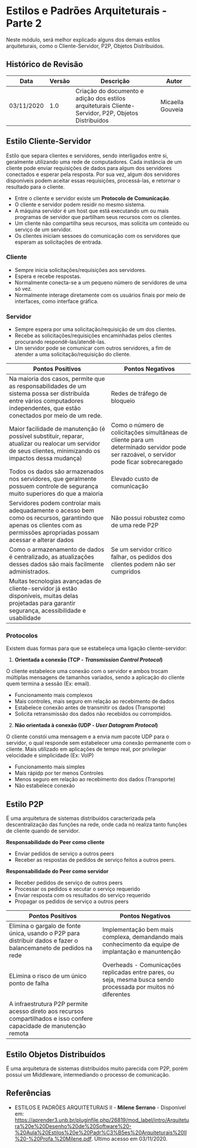 # Estilos e Padrões Arquiteturais - Parte 2

Neste módulo, será melhor explicado alguns dos demais estilos arquiteturais, como o Cliente-Servidor, P2P, Objetos Distribuídos.

## Histórico de Revisão

| Data | Versão | Descrição | Autor |
|------|--------|-----------|-------|
| 03/11/2020 | 1.0 | Criação do documento e adição dos estilos arquiteturais Cliente-Servidor, P2P, Objetos Distribuídos| Micaella Gouveia |


## Estilo Cliente-Servidor
Estilo que separa clientes e servidores, sendo interligados entre si, geralmente utilizando uma rede de computadores. Cada instância de um cliente pode enviar requisições de dados para algum dos servidores conectados e esperar pela resposta. Por sua vez, algum dos servidores disponíveis podem aceitar essas requisições, processá-las, e retornar o resultado para o cliente.

* Entre o cliente e servidor existe um **Protocolo de Comunicação**.
* O cliente e servidor podem residir no mesmo sistema.
* A máquina servidor é um host que está executando um ou mais programas de servidor que partilham seus recursos com os clientes. 
* Um cliente não compartilha seus recursos, mas solicita um conteúdo ou serviço de um servidor.
* Os clientes iniciam sessoes do comunicação com os servidores que esperam as solicitações de entrada.

### Cliente
* Sempre inicia solicitações/requisições aos servidores.
* Espera e recebe respostas.
* Normalmente conecta-se a um pequeno número de servidores de uma só vez.
* Normalmente interage diretamente com os usuários finais por meio de interfaces, como interface gráfica.

### Servidor
* Sempre espera por uma solicitação/requisição de um dos clientes.
* Recebe as solicitações/requisições encaminhadas pelos clientes procurando respondê-las/atendê-las.
* Um servidor pode se comunicar com outros servidores, a fim de atender a uma solicitação/requisição do cliente.

| Pontos Positivos | Pontos Negativos |
|-----------|--------------|
| Na maioria dos casos, permite que as responsabilidades de um sistema possa ser distribuída entre vários computadores independentes, que estão conectados por meio de um rede. | Redes de tráfego  de bloqueio|
| Maior facilidade de manutenção (é possível substituir, reparar, atualizar ou realocar um servidor de seus clientes, minimizando os impactos dessa mudança)| Como o número de colicitações simultâneas de cliente para um determinado servidor pode ser razoável, o servidor pode ficar sobrecaregado|
| Todos os dados são armazenados nos servidores, que geralmente possuem controle de segurança muito superiores do que a maioria|  Elevado custo de comunicação|
| Servidores podem controlar mais adequadamente o acesso bem como os recursos, garantindo que apenas os clientes com as permissões apropriadas possam acessar e alterar dados | Não possui robustez como de uma rede P2P |
| Como o armazenamento de dados é centralizado, as atualizações desses dados são mais facilmente administrados.| Se um servidor crítico falhar, os pedidos dos clientes podem não ser cumpridos|
| Muitas tecnologias avançadas de cliente-servidor já estão disponíveis, muitas delas projetadas para garantir segurança, acessibilidade e usabilidade |

### Protocolos
Existem duas formas para que se estabeleça uma ligação cliente-servidor:

1. **Orientada a conexão (TCP - *Transmission Control Protocol*)**

O cliente estabelece uma conexão com o servidor e ambos trocam múltiplas mensagens de tamanhos variados, sendo a aplicação do cliente quem termina a sessão (Ex: email).

* Funcionamento mais complexos
* Mais controles, mais seguro em relação ao recebimento de dados
* Estabelece conexão antes de transmitir os dados (Transporte)
* Solicita retransmissão dos dados não recebidos ou corrompidos. 

2. **Não orientada à conexão (UDP - *User Datagram Protocol*)**

O cliente constói uma mensagem e a envia num pacote UDP para o servidor, o qual responde sem estabelecer uma conexão permanente com o cliente. Mais utilizado em aplicações de tempo real, por privilegiar velocidade e simplicidade (Ex: VolP)

* Funcionamento mais simples
* Mais rápidp por ter menos Controles
* Menos seguro em relação ao recebimento dos dados (Transporte)
* Não estabelece conexão

## Estilo P2P
É uma arquitetura de sistemas distribuídos caracterizada pela descentralização das funções na rede, onde cada nó realiza tanto funções de cliente quando de servidor.

**Responsabilidade do Peer como cliente**
* Enviar pedidos de serviço a outros peers
* Receber as respostas de pedidos de serviço feitos a outros peers.

**Responsabilidade do Peer como servidor**
* Receber pedidos de serviço de outros peers
* Processar os pedidos e xecutar o serviço requerido
* Enviar resposta com os resultados do serviço requerido
* Propagar os pedidos de serviço a outros peers

| Pontos Positivos | Pontos Negativos |
|-----------|--------------|
| Elimina o gargalo de fonte única, usando o P2P para distribuir dados e fazer o balancemaneto de pedidos na rede| Implementação bem mais complexa, demandando mais conhecimento da equipe de implantação e manuntenção
| ELimina o risco de um único ponto de falha | Overheads - Comunicações replicadas entre pares, ou seja, mesma busca sendo processada por muitos nó diferentes |
| A infraestrutura P2P permite acesso direto aos recursos compartilhados e isso confere capacidade de manutenção remota|

## Estilo Objetos Distribuídos
É uma arquitetura de sistemas distribuídos muito parecida com P2P, porém possui um Middleware, intermediando o processo de comunicação.

## Referências
-  ESTILOS E PADRÕES ARQUITETURAIS II - **Milene Serrano** - Disponível em: <https://aprender3.unb.br/pluginfile.php/26819/mod_label/intro/Arquitetura%20e%20Desenho%20de%20Software%20-%20Aula%20Estilos%20e%20Padr%C3%B5es%20Arquiteturais%20II%20-%20Profa.%20Milene.pdf>. Último acesso em 03/11/2020.